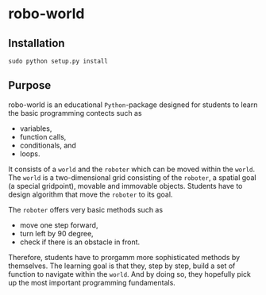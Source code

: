 # robo-world

## Installation

``sudo python setup.py install``

## Purpose

robo-world is an educational ``Python``-package designed for students to learn the basic programming contects such as

+ variables,
+ function calls,
+ conditionals, and
+ loops.

It consists of a ``world`` and the ``roboter`` which can be moved within the ``world``.
The ``world`` is a two-dimensional grid consisting of the ``roboter``, a spatial goal (a special gridpoint), movable and immovable objects.
Students have to design algorithm that move the ``roboter`` to its goal.

The ``roboter`` offers very basic methods such as

+ move one step forward, 
+ turn left by 90 degree, 
+ check if there is an obstacle in front.

Therefore, students have to prorgamm more sophisticated methods by themselves.
The learning goal is that they, step by step, build a set of function to navigate within the ``world``.
And by doing so, they hopefully pick up the most important programming fundamentals.
